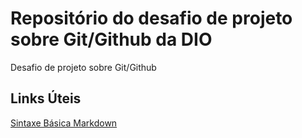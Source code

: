 # Repositório do desafio de projeto sobre Git/Github da DIO
Desafio de projeto sobre Git/Github

## Links Úteis
[Sintaxe Básica Markdown](https://www.markdownguide.org/basic-syntax/)
